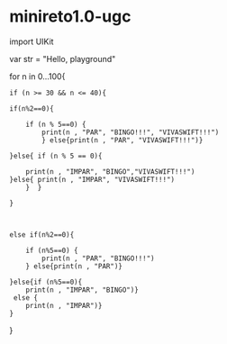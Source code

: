 # minireto1.0-ugc

import UIKit

var str = "Hello, playground"


for n in 0...100{
   
    
    
    if (n >= 30 && n <= 40){
    
    if(n%2==0){
        
        if (n % 5==0) {
            print(n , "PAR", "BINGO!!!", "VIVASWIFT!!!")
            } else{print(n , "PAR", "VIVASWIFT!!!")}
        
    }else{ if (n % 5 == 0){
        
        print(n , "IMPAR", "BINGO","VIVASWIFT!!!")
    }else{ print(n , "IMPAR", "VIVASWIFT!!!")
        }  }
        
    }
    
    
    
    else if(n%2==0){
        
        if (n%5==0) {
            print(n , "PAR", "BINGO!!!")
        } else{print(n , "PAR")}
        
    }else{if (n%5==0){
        print(n , "IMPAR", "BINGO")}
     else {
        print(n , "IMPAR")}
    }
}
